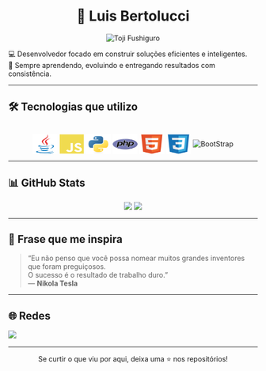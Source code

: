 <div align="center">
  <h1>👋 Luis Bertolucci</h1>
  <img src="https://media1.tenor.com/m/d0rfMMI5JWQAAAAC/toji.gif" alt="Toji Fushiguro" width="210" />
</div>

💻 Desenvolvedor focado em construir soluções eficientes e inteligentes.  
🧠 Sempre aprendendo, evoluindo e entregando resultados com consistência.

---

## 🛠️ Tecnologias que utilizo

<div align="center"><br>
  <img align="center" alt="Java" height="40" width="50" src="https://raw.githubusercontent.com/devicons/devicon/master/icons/java/java-original.svg">
  <img align="center" alt="JavaScript" height="40" width="50" src="https://raw.githubusercontent.com/devicons/devicon/master/icons/javascript/javascript-plain.svg">
  <img align="center" alt="Python" height="40" width="50" src="https://raw.githubusercontent.com/devicons/devicon/master/icons/python/python-original.svg">
  <img align="center" alt="PHP" height="40" width="50" src="https://raw.githubusercontent.com/devicons/devicon/master/icons/php/php-original.svg">
  <img align="center" alt="HTML" height="40" width="50" src="https://raw.githubusercontent.com/devicons/devicon/master/icons/html5/html5-original.svg">
  <img align="center" alt="CSS" height="40" width="50" src="https://raw.githubusercontent.com/devicons/devicon/master/icons/css3/css3-original.svg">
  <img align="center" alt="BootStrap" src="https://cdn.jsdelivr.net/gh/devicons/devicon@latest/icons/bootstrap/bootstrap-original-wordmark.svg" />
</div>

---

## 📊 GitHub Stats

<div align="center">
  <img height="180em" src="https://github-readme-stats.vercel.app/api?username=bertolucciDev&show_icons=true&theme=tokyonight&include_all_commits=true&count_private=true"/>
  <img height="180em" src="https://github-readme-stats.vercel.app/api/top-langs/?username=bertolucciDev&layout=compact&langs_count=7&theme=tokyonight"/>
</div>

---

## 🧠 Frase que me inspira

> “Eu não penso que você possa nomear muitos grandes inventores que foram preguiçosos.  
> O sucesso é o resultado de trabalho duro.”  
> — **Nikola Tesla**

---

## 🌐 Redes

<div align="start">
  <a href="https://www.instagram.com/lui_bertolucci" target="_blank">
    <img src="https://img.shields.io/badge/Instagram-1e1e1e?style=flat&logo=instagram&logoColor=white" />
  </a>
</div>

---

<p align="center">Se curtir o que viu por aqui, deixa uma ⭐ nos repositórios!</p>

